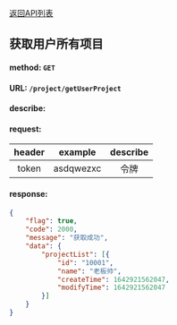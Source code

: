 [返回API列表](../API-documentation.md)
## 获取用户所有项目

#### method: `GET`
#### URL: `/project/getUserProject`
#### describe:

#### request:
| header |  example  | describe |
| :----: | :-------: | :------: |
| token  | asdqwezxc |   令牌   |

#### response:
```json
{
	"flag": true,
	"code": 2000,
	"message": "获取成功",
	"data": {
		"projectList": [{
			"id": "10001",
			"name": "老板帅",
			"createTime": 1642921562047,
			"modifyTime": 1642921562047
		}]
	}
}
```